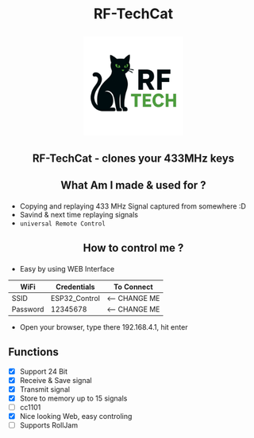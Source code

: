 # <p align="center">RF-TechCat</p>

<p align="center">
  <img src="images/RF-TechCat.png" alt="Logo" width="200"/>
</p>

## <p align="center">RF-TechCat - clones your 433MHz keys</p>

## <p align="center">What Am I made & used for ?</p>

- Copying and replaying 433 MHz Signal captured from somewhere :D
- Savind & next time replaying signals
- ```universal Remote Control```

## <p align="center">How to control me ?</p>

- Easy by using WEB Interface

| WiFi           | Credentials    | To Connect     |
|----------------|----------------|----------------|
| SSID           | ESP32_Control  | <-- CHANGE ME  |
| Password       | 12345678       | <-- CHANGE ME  |

- Open your browser, type there 192.168.4.1, hit enter

## Functions
  - [x] Support 24 Bit
  - [x] Receive & Save signal
  - [x] Transmit signal
  - [x] Store to memory up to 15 signals
  - [ ] cc1101
  - [x] Nice looking Web, easy controling
  - [ ] Supports RollJam

